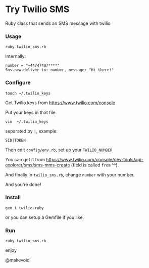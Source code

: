 # Try Twilio SMS

Ruby class that sends an SMS message with twilio


### Usage

    ruby twilio_sms.rb


Internally:

    number = "+44747407****"
    Sms.new.deliver to: number, message: "Hi there!"



### Configure


    touch ~/.twilio_keys

Get Twilio keys from <https://www.twilio.com/console>

Put your keys in that file

    vim  ~/.twilio_keys

separated by `|`, example:

    SID|TOKEN

Then edit `config/env.rb`, set up your `TWILIO_NUMBER`

You can get it from <https://www.twilio.com/console/dev-tools/api-explorer/sms/sms-mms-create> (field is called `from` ^^).

And finally in `twilio_sms.rb`, change `number` with your number.

And you're done!


### Install

    gem i twilio-ruby


or you can setup a Gemfile if you like.


### Run

    ruby twilio_sms.rb




enjoy

@makevoid
